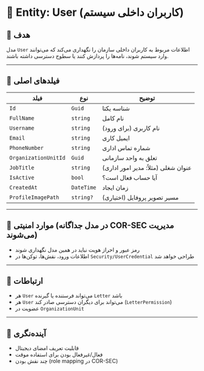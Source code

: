 
# 👤 Entity: User (کاربران داخلی سیستم)

## 🎯 هدف
مدل `User` اطلاعات مربوط به کاربران داخلی سازمان را نگهداری می‌کند که می‌توانند وارد سیستم شوند، نامه‌ها را پردازش کنند یا سطوح دسترسی داشته باشند.

---

## 🧱 فیلدهای اصلی

| فیلد | نوع | توضیح |
|------|------|--------|
| `Id` | `Guid` | شناسه یکتا |
| `FullName` | `string` | نام کامل |
| `Username` | `string` | نام کاربری (برای ورود) |
| `Email` | `string` | ایمیل کاری |
| `PhoneNumber` | `string` | شماره تماس اداری |
| `OrganizationUnitId` | `Guid` | تعلق به واحد سازمانی |
| `JobTitle` | `string` | عنوان شغلی (مثلاً: مدیر امور اداری) |
| `IsActive` | `bool` | آیا حساب فعال است؟ |
| `CreatedAt` | `DateTime` | زمان ایجاد |
| `ProfileImagePath` | `string?` | مسیر تصویر پروفایل (اختیاری) |

---

## 🔐 موارد امنیتی (در مدل جداگانه COR-SEC مدیریت می‌شوند)

- رمز عبور و احراز هویت نباید در همین مدل نگهداری شوند
- اطلاعات ورود، نقش‌ها، توکن‌ها در `Security/UserCredential` طراحی خواهد شد

---

## 🔄 ارتباطات

- هر `User` می‌تواند فرستنده یا گیرنده `Letter` باشد
- هر `User` می‌تواند برای دیگران دسترسی صادر کند (`LetterPermission`)
- عضویت در `OrganizationUnit`

---

## 🧠 آینده‌نگری

- قابلیت تعریف امضای دیجیتال
- فعال/غیرفعال بودن برای استفاده موقت
- چند نقش بودن (role mapping در COR-SEC)

